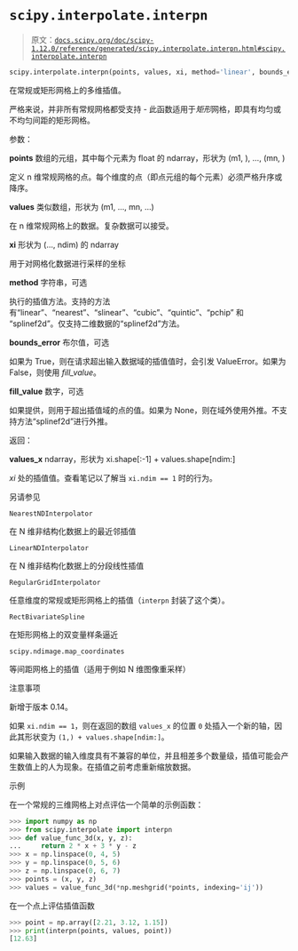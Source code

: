 # `scipy.interpolate.interpn`

> 原文：[`docs.scipy.org/doc/scipy-1.12.0/reference/generated/scipy.interpolate.interpn.html#scipy.interpolate.interpn`](https://docs.scipy.org/doc/scipy-1.12.0/reference/generated/scipy.interpolate.interpn.html#scipy.interpolate.interpn)

```py
scipy.interpolate.interpn(points, values, xi, method='linear', bounds_error=True, fill_value=nan)
```

在常规或矩形网格上的多维插值。

严格来说，并非所有常规网格都受支持 - 此函数适用于*矩形*网格，即具有均匀或不均匀间距的矩形网格。

参数：

**points** 数组的元组，其中每个元素为 float 的 ndarray，形状为 (m1, ), …, (mn, )

定义 n 维常规网格的点。每个维度的点（即点元组的每个元素）必须严格升序或降序。

**values** 类似数组，形状为 (m1, …, mn, …)

在 n 维常规网格上的数据。复杂数据可以接受。

**xi** 形状为 (…, ndim) 的 ndarray

用于对网格化数据进行采样的坐标

**method** 字符串，可选

执行的插值方法。支持的方法有“linear”、“nearest”、“slinear”、“cubic”、“quintic”、“pchip” 和 “splinef2d”。仅支持二维数据的“splinef2d”方法。

**bounds_error** 布尔值，可选

如果为 True，则在请求超出输入数据域的插值值时，会引发 ValueError。如果为 False，则使用 *fill_value*。

**fill_value** 数字，可选

如果提供，则用于超出插值域的点的值。如果为 None，则在域外使用外推。不支持方法“splinef2d”进行外推。

返回：

**values_x** ndarray，形状为 xi.shape[:-1] + values.shape[ndim:]

*xi* 处的插值值。查看笔记以了解当 `xi.ndim == 1` 时的行为。

另请参见

`NearestNDInterpolator`

在 N 维非结构化数据上的最近邻插值

`LinearNDInterpolator`

在 N 维非结构化数据上的分段线性插值

`RegularGridInterpolator`

任意维度的常规或矩形网格上的插值（`interpn` 封装了这个类）。

`RectBivariateSpline`

在矩形网格上的双变量样条逼近

`scipy.ndimage.map_coordinates`

等间距网格上的插值（适用于例如 N 维图像重采样）

注意事项

新增于版本 0.14。

如果 `xi.ndim == 1`，则在返回的数组 `values_x` 的位置 `0` 处插入一个新的轴，因此其形状变为 `(1,) + values.shape[ndim:]`。

如果输入数据的输入维度具有不兼容的单位，并且相差多个数量级，插值可能会产生数值上的人为现象。在插值之前考虑重新缩放数据。

示例

在一个常规的三维网格上对点评估一个简单的示例函数：

```py
>>> import numpy as np
>>> from scipy.interpolate import interpn
>>> def value_func_3d(x, y, z):
...     return 2 * x + 3 * y - z
>>> x = np.linspace(0, 4, 5)
>>> y = np.linspace(0, 5, 6)
>>> z = np.linspace(0, 6, 7)
>>> points = (x, y, z)
>>> values = value_func_3d(*np.meshgrid(*points, indexing='ij')) 
```

在一个点上评估插值函数

```py
>>> point = np.array([2.21, 3.12, 1.15])
>>> print(interpn(points, values, point))
[12.63] 
```

